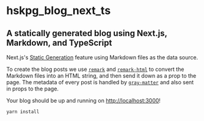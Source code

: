 
# hskpg_blog_next_ts

## A statically generated blog using Next.js, Markdown, and TypeScript
Next.js's [Static Generation](https://nextjs.org/docs/basic-features/pages) feature using Markdown files as the data source.

To create the blog posts we use [`remark`](https://github.com/remarkjs/remark) and [`remark-html`](https://github.com/remarkjs/remark-html) to convert the Markdown files into an HTML string, and then send it down as a prop to the page. The metadata of every post is handled by [`gray-matter`](https://github.com/jonschlinkert/gray-matter) and also sent in props to the page.

Your blog should be up and running on [http://localhost:3000](http://localhost:3000)! 

```bash
yarn install
```
